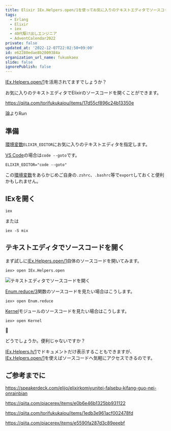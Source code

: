 ```yaml
---
title: Elixir IEx.Helpers.open/1を使ってお気に入りのテキストエディタでソースコードを開く
tags:
  - Erlang
  - Elixir
  - iex
  - 40代駆け出しエンジニア
  - AdventCalendar2022
private: false
updated_at: '2022-12-07T22:02:50+09:00'
id: e62280edae8b2009384a
organization_url_name: fukuokaex
slide: false
ignorePublish: false
---
```

[IEx.Helpers.open/1]を活用されてますでしょうか？

お気に入りのテキストエディタでElixirのソースコードを開くことができます。

https://qiita.com/torifukukaiou/items/17d55cf896c24b13350e

論よりRun

## 準備

[環境変数]`ELIXIR_EDITOR`にお気に入りのテキストエディタを指定します。

[VS Code]の場合は`code --goto`です。

```sh:環境変数
ELIXIR_EDITOR="code --goto"
```

この[環境変数]をあらかじめご自身の`.zshrc`、`.bashrc`等で`export`しておくと便利かもしれません。

## IExを開く

```sh:IExだけ起動
iex
```

または

```sh:IExの中でMixプロジェクトを起動
iex -S mix
```

## テキストエディタでソースコードを開く

まず試しに[IEx.Helpers.open/1]自体のソースコードを開いてみます。

```elixir:IEx
iex> open IEx.Helpers.open
```

![テキストエディタでソースコードを開く](https://user-images.githubusercontent.com/7563926/205773227-bb9a7277-9de8-47d5-aee9-2508f08089ef.png)

[Enum.reduce/3]関数のソースコードを見たい場合はこうします。

```elixir:IEx
iex> open Enum.reduce
```

[Kernel]モジュールのソースコードを見たい場合はこうします。

```elixir:IEx
iex> open Kernel
```

:tada:

どうでしょうか。便利じゃないですか？

[IEx.Helpers.h/1]でドキュメントだけ表示することもできますが、[IEx.Helpers.open/1]を使えばソースコードへ気軽にアクセスできるのです。

## ご参考までに

https://speakerdeck.com/elijo/elixirkomiyunitei-falsebu-kifang-guo-nei-onrainbian

https://qiita.com/piacerex/items/e0b6e46b1325bb931122

https://qiita.com/torifukukaiou/items/1edb3e961acf002478fd

https://qiita.com/piacerex/items/e5590fa287d3c89eeebf

[Dashbit]: https://dashbit.co/
[Elixir]: https://elixir-lang.org/
[Erlang]: https://www.erlang.org/
[Phoenix]: https://www.phoenixframework.org/
[Nerves]: https://hexdocs.pm/nerves
[Livebook]: https://livebook.dev/
[IEx]: https://elixirschool.com/ja/lessons/basics/basics/#%E5%AF%BE%E8%A9%B1%E3%83%A2%E3%83%BC%E3%83%89
[Node | hexdocs]: https://hexdocs.pm/elixir/Node.html
[otp_distribution | elixirschool]: https://elixirschool.com/ja/lessons/advanced/otp_distribution
[Node.ping/1]: https://hexdocs.pm/elixir/Node.html#ping/1
[Node.connect/1]: https://hexdocs.pm/elixir/Node.html#connect/1
[Node.spawn/2]: https://hexdocs.pm/elixir/Node.html#spawn/2
[Node.list/0]: https://hexdocs.pm/elixir/Node.html#list/0
[Node.set_cookie/2]: https://hexdocs.pm/elixir/Node.html#set_cookie/2
[Node.get_cookie/0]: https://hexdocs.pm/elixir/Node.html#get_cookie/0
[epmd]: https://www.erlang.org/doc/man/epmd.html
[rpc]: https://www.erlang.org/doc/man/rpc.html
[erpc]: https://www.erlang.org/doc/man/erpc.html
[phoenix_live_dashboard]: https://github.com/phoenixframework/phoenix_live_dashboard
[phoenix_pubsub]: https://github.com/phoenixframework/phoenix_pubsub
[遠隔手続き呼出し]: https://ja.wikipedia.org/wiki/%E9%81%A0%E9%9A%94%E6%89%8B%E7%B6%9A%E3%81%8D%E5%91%BC%E5%87%BA%E3%81%97
[BEAM (Erlang virtual machine)]: https://en.wikipedia.org/wiki/BEAM_(Erlang_virtual_machine)
[:rpc.call/4]: https://www.erlang.org/doc/man/rpc.html#call-4
[IEx.Helpers.open/1]: https://hexdocs.pm/iex/IEx.Helpers.html#open/1
[Enum.reduce/3]: https://hexdocs.pm/elixir/Enum.html#reduce/3
[IEx.Helpers.h/1]: https://hexdocs.pm/iex/IEx.Helpers.html#h/1
[VS Code]: https://code.visualstudio.com/
[環境変数]: https://ja.wikipedia.org/wiki/%E7%92%B0%E5%A2%83%E5%A4%89%E6%95%B0
[Kernel]: https://hexdocs.pm/elixir/Kernel.html
